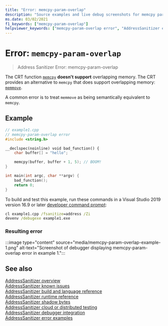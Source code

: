 ```yaml
---
title: "Error: memcpy-param-overlap"
description: "Source examples and live debug screenshots for memcpy parameter overlap errors."
ms.date: 03/02/2021
f1_keywords: ["memcpy-param-overlap"]
helpviewer_keywords: ["memcpy-param-overlap error", "AddressSanitizer error memcpy-param-overlap"]
---
```

# Error: `memcpy-param-overlap`

> Address Sanitizer Error: memcpy-param-overlap

The CRT function [`memcpy`](../c-runtime-library/reference/memcpy-wmemcpy.md) **doesn't support** overlapping memory. The CRT provides an alternative to `memcpy` that does support overlapping memory: [`memmove`](../c-runtime-library/reference/memmove-wmemmove.md).

A common error is to treat `memmove` as being semantically equivalent to `memcpy`.

## Example

```cpp
// example1.cpp
// memcpy-param-overlap error
#include <string.h>

__declspec(noinline) void bad_function() {
    char buffer[] = "hello";

    memcpy(buffer, buffer + 1, 5); // BOOM!
}

int main(int argc, char **argv) {
    bad_function();
    return 0;
}
```

To build and test this example, run these commands in a Visual Studio 2019 version 16.9 or later [developer command prompt](../build/building-on-the-command-line.md#developer_command_prompt_shortcuts):

```cmd
cl example1.cpp /fsanitize=address /Zi
devenv /debugexe example1.exe
```

### Resulting error

:::image type="content" source="media/memcpy-param-overlap-example-1.png" alt-text="Screenshot of debugger displaying memcpy-param-overlap error in example 1.":::

## See also

[AddressSanitizer overview](./asan.md)\
[AddressSanitizer known issues](./asan-known-issues.md)\
[AddressSanitizer build and language reference](./asan-building.md)\
[AddressSanitizer runtime reference](./asan-runtime.md)\
[AddressSanitizer shadow bytes](./asan-shadow-bytes.md)\
[AddressSanitizer cloud or distributed testing](./asan-offline-crash-dumps.md)\
[AddressSanitizer debugger integration](./asan-debugger-integration.md)\
[AddressSanitizer error examples](./asan-error-examples.md)
